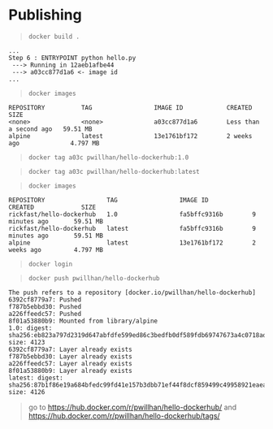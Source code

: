 # Publishing

> `docker build .`

```
...
Step 6 : ENTRYPOINT python hello.py
 ---> Running in 12aeb1afbe44
 ---> a03cc877d1a6 <- image id
...
```

> `docker images`

```
REPOSITORY          TAG                 IMAGE ID            CREATED                  SIZE
<none>              <none>              a03cc877d1a6        Less than a second ago   59.51 MB
alpine              latest              13e1761bf172        2 weeks ago              4.797 MB
```

> `docker tag a03c pwillhan/hello-dockerhub:1.0`

> `docker tag a03c pwillhan/hello-dockerhub:latest`

> `docker images`

```
REPOSITORY                 TAG                 IMAGE ID            CREATED             SIZE
rickfast/hello-dockerhub   1.0                 fa5bffc9316b        9 minutes ago       59.51 MB
rickfast/hello-dockerhub   latest              fa5bffc9316b        9 minutes ago       59.51 MB
alpine                     latest              13e1761bf172        2 weeks ago         4.797 MB
```

> `docker login`

> `docker push pwillhan/hello-dockerhub`

```
The push refers to a repository [docker.io/pwillhan/hello-dockerhub]
6392cf8779a7: Pushed 
f787b5ebbd30: Pushed 
a226ffeedc57: Pushed 
8f01a53880b9: Mounted from library/alpine 
1.0: digest: sha256:eb823a797d2319d647abfdfe599ed86c3bedfb0df589fdb69747673a4c0718ad size: 4123
6392cf8779a7: Layer already exists 
f787b5ebbd30: Layer already exists 
a226ffeedc57: Layer already exists 
8f01a53880b9: Layer already exists 
latest: digest: sha256:87b1f86e19a684bfedc99fd41e157b3dbb71ef44f8dcf859499c49958921eaea size: 4126
```

> go to https://hub.docker.com/r/pwillhan/hello-dockerhub/ and https://hub.docker.com/r/pwillhan/hello-dockerhub/tags/
